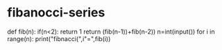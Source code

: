 # fibanocci-series
def fib(n):
if(n<2):
return 1
return (fib(n-1))+fib(n-2))
n=int(input())
for i in range(n):
print("fibnacci(",i"=",fib(i))
